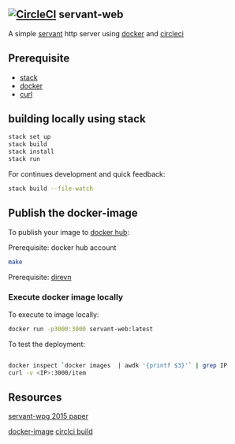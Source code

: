 [![CircleCI](https://circleci.com/gh/kayvank/servant-web.svg?style=svg)]( https://circleci.com/gh/kayvank/servant-web)
servant-web
--
A simple [servant](https://www.servant.dev/) http server using [docker](https://hub.docker.com/) and [circleci](https://circleci.com/)

## Prerequisite
- [stack](https://docs.haskellstack.org/en/stable/README/)
- [docker](https://www.docker.com/)
- [curl](https://curl.haxx.se/)

## building locally using stack

``` sh
stack set up
stack build 
stack install
stack run
```
For continues development and quick feedback:

``` sh
stack build --file-watch
```

## Publish the docker-image 
To publish your image to [docker hub](https://hub.docker.com/):

Prerequisite: docker hub account

``` sh
make
```
Prerequisite: [direvn](https://direnv.net/) 

### Execute docker image locally
To execute to image locally:

``` sh
docker run -p3000:3000 servant-web:latest
```

To test the deployment:


``` sh

docker inspect `docker images  | awdk '{printf $3}'` | grep IP
curl -v <IP>:3000/item 
```


## Resources

[servant-wpg 2015 paper](https://www.andres-loeh.de/Servant/servant-wgp.pdf)

[docker-image](https://circleci.com/)
[circlci build](https://circleci.com/)

